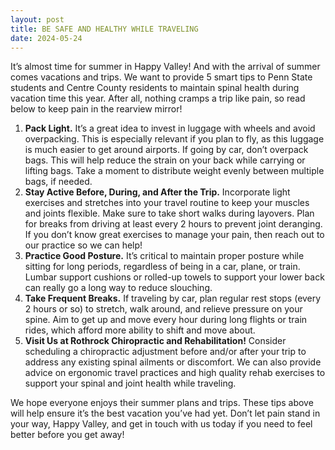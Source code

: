 ```yaml
---
layout: post
title: BE SAFE AND HEALTHY WHILE TRAVELING
date: 2024-05-24
---
```


It’s almost time for summer in Happy Valley! And with the arrival of summer comes vacations and trips. We want to provide 5 smart tips to Penn State students and Centre County residents to maintain spinal health during vacation time this year. After all, nothing cramps a trip like pain, so read below to keep pain in the rearview mirror!

1. **Pack Light.** It’s a great idea to invest in luggage with wheels and avoid overpacking. This is especially relevant if you plan to fly, as this luggage is much easier to get around airports. If going by car, don’t overpack bags. This will help reduce the strain on your back while carrying or lifting bags. Take a moment to distribute weight evenly between multiple bags, if needed.
2. **Stay Active Before, During, and After the Trip.** Incorporate light exercises and stretches into your travel routine to keep your muscles and joints flexible. Make sure to take short walks during layovers. Plan for breaks from driving at least every 2 hours to prevent joint deranging. If you don’t know great exercises to manage your pain, then reach out to our practice so we can help!
3. **Practice Good Posture.** It’s critical to maintain proper posture while sitting for long periods, regardless of being in a car, plane, or train. Lumbar support cushions or rolled-up towels to support your lower back can really go a long way to reduce slouching.
4. **Take Frequent Breaks.** If traveling by car, plan regular rest stops (every 2 hours or so) to stretch, walk around, and relieve pressure on your spine. Aim to get up and move every hour during long flights or train rides, which afford more ability to shift and move about.
5. **Visit Us at Rothrock Chiropractic and Rehabilitation!** Consider scheduling a chiropractic adjustment before and/or after your trip to address any existing spinal ailments or discomfort. We can also provide advice on ergonomic travel practices and high quality rehab exercises to support your spinal and joint health while traveling.

We hope everyone enjoys their summer plans and trips. These tips above will help ensure it’s the best vacation you’ve had yet. Don’t let pain stand in your way, Happy Valley, and get in touch with us today if you need to feel better before you get away!

